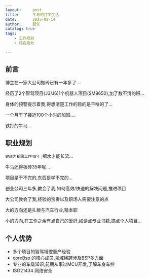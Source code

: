 ```yaml
---
layout:     post
title:      牛马的打工生活
date:       2025-08-14
author:     肥仔
catalog: true
tags:
    - 工作规划
    - 综合能力

--- 
```


## 前言

博主在一家大公司搬砖已有一年多了....

经历了2个智驾项目(J3/J6)1个机器人项目(SM8650),加了数不清的班...

身体的预警提示着我,得想清楚工作的目的是干啥的了...

一个月干了接近100个小时的加班....

铁打的牛马...

## 职业规划

`健康为祖国工作40年` ,细水才能长流...

牛马还得板砖35年呢...

项目是干不完的,东西是学不完的...

创业公司三年多,教会了我,如何高效/快速的解决问题,推进项目

大公司教会了我,经验的宝贵以及职场人需要注意的点

大的方向还是扎根与汽车行业,精本职

小的方向,在工作之余有点自己的爱好,如读点专业书籍,搞点个人项目...

## 个人优势

- 多个项目的智驾域控量产经验
- coreBsp 的核心成员,领域横跨涉及BSP多方面
- 专业的车载知识,前期从事过MCU开发,了解车身车控
- ISO21434 网络安全



